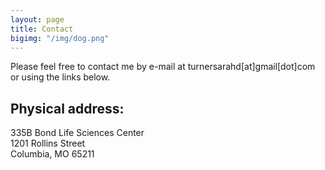 ```yaml
---
layout: page
title: Contact
bigimg: "/img/dog.png"
---
```


Please feel free to contact me by e-mail at turnersarahd[at]gmail[dot]com or using the links below. 

## Physical address:
335B Bond Life Sciences Center  
1201 Rollins Street  
Columbia, MO 65211
